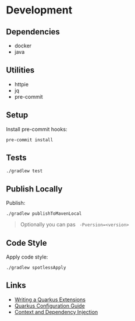 # Development

## Dependencies

- docker
- java

## Utilities

- httpie
- jq
- pre-commit

## Setup

Install pre-commit hooks:

```shell
pre-commit install
```

## Tests

```shell
./gradlew test
```

## Publish Locally

Publish:

```shell
./gradlew publishToMavenLocal
```

> Optionally you can pas ` -Pversion=<version>`

## Code Style

Apply code style:

```shell
./gradlew spotlessApply
```

## Links

- [Writing a Quarkus Extensions](https://quarkus.io/guides/writing-extensions)
- [Quarkus Configuration Guide](https://quarkus.io/guides/config-reference)
- [Context and Dependency Injection](https://quarkus.io/guides/cdi-reference)
